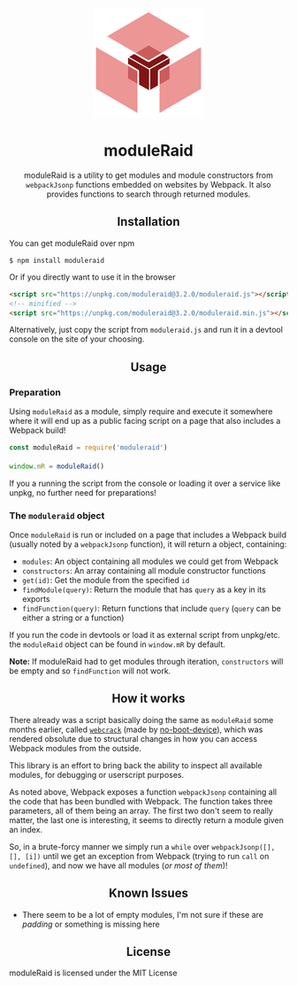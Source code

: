 <div align='center'>
  <img width=200px src='.github/logo.png?raw=true'>

  <h1>moduleRaid</h1>
  <p>moduleRaid is a utility to get modules and module constructors from <code>webpackJsonp</code> functions embedded on websites by Webpack. It also provides functions to search through returned modules.</p>
</div>

<h2 align='center'>Installation</h2>

You can get moduleRaid over npm

```
$ npm install moduleraid
```

Or if you directly want to use it in the browser

```html
<script src="https://unpkg.com/moduleraid@3.2.0/moduleraid.js"></script>
<!-- minified -->
<script src="https://unpkg.com/moduleraid@3.2.0/moduleraid.min.js"></script>
```

Alternatively, just copy the script from `moduleraid.js` and run it in a devtool console
on the site of your choosing.

<h2 align='center'>Usage</h2>

### Preparation

Using `moduleRaid` as a module, simply require and execute it somewhere where it will end up as a public facing script on a page that also
includes a Webpack build!

```js
const moduleRaid = require('moduleraid')

window.mR = moduleRaid()
```

If you a running the script from the console or loading it over a service like unpkg, no further need for preparations!

### The `moduleraid` object

Once `moduleRaid` is run or included on a page that includes a Webpack build (usually noted by a `webpackJsonp` function), it
will return a object, containing:

* `modules`: An object containing all modules we could get from Webpack
* `constructors`: An array containing all module constructor functions
* `get(id)`: Get the module from the specified `id`
* `findModule(query)`: Return the module that has `query` as a key in its exports
* `findFunction(query)`: Return functions that include `query` (`query` can be either a string or a function)

If you run the code in devtools or load it as external script from unpkg/etc. the `moduleRaid` object can be found in `window.mR` by default.

**Note:** If moduleRaid had to get modules through iteration, `constructors` will be empty and so `findFunction` will not work.

<h2 align='center'>How it works</h2>

There already was a script basically doing the same as `moduleRaid` some months earlier, called [`webcrack`](https://gist.github.com/no-boot-device/cb63762000e606e50690911cac1bcead) (made by [no-boot-device](https://github.com/no-boot-device)), which was rendered obsolute due to structural changes in how you can access Webpack modules from the outside.

This library is an effort to bring back the ability to inspect all available modules, for debugging or userscript purposes.

As noted above, Webpack exposes a function `webpackJsonp` containing all the code that has been bundled with Webpack. The function takes three
parameters, all of them being an array. The first two don't seem to really matter, the last one is interesting, it seems to directly return
a module given an index.

So, in a brute-forcy manner we simply run a `while` over `webpackJsonp([], [], [i])` until we get an exception from Webpack (trying to run `call`
on `undefined`), and now we have all modules (_or most of them_)!

<h2 align='center'>Known Issues</h2>

* There seem to be a lot of empty modules, I'm not sure if these are _padding_ or something is missing here

<h2 align='center'>License</h2>

moduleRaid is licensed under the MIT License